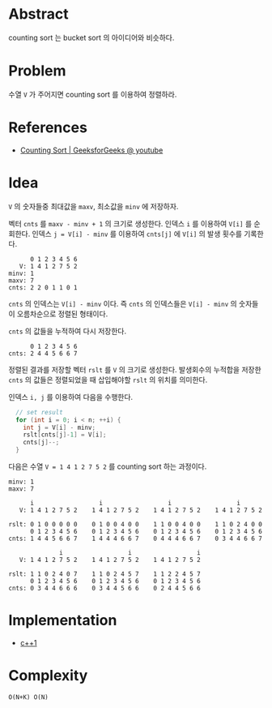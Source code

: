 # Abstract

counting sort 는 bucket sort 의 아이디어와 비슷하다.

# Problem

수열 `V` 가 주어지면 counting sort 를 이용하여 정렬하라.

# References

* [Counting Sort | GeeksforGeeks @ youtube](https://www.youtube.com/watch?v=7zuGmKfUt7s)

# Idea

`V` 의 숫자들중 최대값을 `maxv`, 최소값을 `minv` 에 저장하자.

벡터 `cnts` 를 `maxv - minv + 1` 의 크기로 생성한다.  인덱스 `i` 를
이용하여 `V[i]` 를 순회한다.  인덱스 `j = V[i] - minv` 를 이용하여
`cnts[j]` 에 `V[i]` 의 발생 횟수를 기록한다.

```
      0 1 2 3 4 5 6
   V: 1 4 1 2 7 5 2
minv: 1
maxv: 7   
cnts: 2 2 0 1 1 0 1
```

`cnts` 의 인덱스는 `V[i] - minv` 이다. 즉 `cnts` 의 인덱스들은 `V[i] -
minv` 의 숫자들이 오름차순으로 정렬된 형태이다.

`cnts` 의 값들을 누적하여 다시 저장한다.

```
      0 1 2 3 4 5 6 
cnts: 2 4 4 5 6 6 7
```

정렬된 결과를 저장할 벡터 `rslt` 를 `V` 의 크기로 생성한다.
발생회수의 누적합을 저장한 `cnts` 의 값들은 정렬되었을 때 삽입해야할
`rslt` 의 위치를 의미한다.

인덱스 `i, j` 를 이용하여 다음을 수행한다.

```cpp
  // set result
  for (int i = 0; i < n; ++i) {
    int j = V[i] - minv;
    rslt[cnts[j]-1] = V[i];
    cnts[j]--;    
  } 
```

다음은 수열 `V = 1 4 1 2 7 5 2` 를 counting sort 하는 과정이다.

```
minv: 1
maxv: 7    

      i                  i                  i                  i
   V: 1 4 1 2 7 5 2    1 4 1 2 7 5 2    1 4 1 2 7 5 2    1 4 1 2 7 5 2

rslt: 0 1 0 0 0 0 0    0 1 0 0 4 0 0    1 1 0 0 4 0 0    1 1 0 2 4 0 0
      0 1 2 3 4 5 6    0 1 2 3 4 5 6    0 1 2 3 4 5 6    0 1 2 3 4 5 6
cnts: 1 4 4 5 6 6 7    1 4 4 4 6 6 7    0 4 4 4 6 6 7    0 3 4 4 6 6 7

              i                  i                  i   
   V: 1 4 1 2 7 5 2    1 4 1 2 7 5 2    1 4 1 2 7 5 2   

rslt: 1 1 0 2 4 0 7    1 1 0 2 4 5 7    1 1 2 2 4 5 7
      0 1 2 3 4 5 6    0 1 2 3 4 5 6    0 1 2 3 4 5 6   
cnts: 0 3 4 4 6 6 6    0 3 4 4 5 6 6    0 2 4 4 5 6 6
```

# Implementation

* [c++1](a.cpp)

# Complexity

```
O(N+K) O(N)
```
